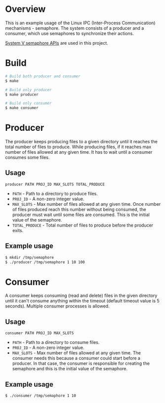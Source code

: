 # Overview

This is an example usage of the Linux IPC (Inter-Process Communication)
mechanisms - semaphore. The system consists of a producer and a consumer, which
use semaphores to synchronize their actions.

[System V semaphore
APIs](https://man7.org/linux/man-pages/man7/sysvipc.7.html) are used in
this project.

# Build
```bash
# Build both producer and consumer
$ make

# Build only producer
$ make producer

# Build only consumer
$ make consumer
```

# Producer
The producer keeps producing files to a given directory until it reaches the
total number of files to produce. While producing files, if it reaches max
number of files allowed at any given time. It has to wait until a consumer
consumes some files.

## Usage
```
producer PATH PROJ_ID MAX_SLOTS TOTAL_PRODUCE
```
* `PATH` - Path to a directory to produce files.
* `PROJ_ID` - A non-zero integer value.
* `MAX_SLOTS` - Max number of files allowed at any given time. Once number of
  files produced reach this number without being consumed, the producer must
  wait until some files are consumed. This is the initial value of the
  semaphore.
* `TOTAL_PRODUCE` - Total number of files to produce before the producer exits.

## Example usage
```bash
$ mkdir /tmp/semaphore
$ ./producer /tmp/semaphore 1 10 100
```

# Consumer
A consumer keeps consuming (read and delete) files in the given directory until
it can't consume anything within the timeout (default timeout value is 5
seconds). Multiple consumer processes is allowed.

## Usage
```
consumer PATH PROJ_ID MAX_SLOTS
```

* `PATH` - Path to a directory to consume files.
* `PROJ_ID` - A non-zero integer value.
* `MAX_SLOTS` - Max number of files allowed at any given time. The consumer
  needs this because a consumer could start before a producer. In that case,
  the consumer is responsible for creating the semaphore and this is the
  initial value of the semaphore.

## Example usage
```bash
$ ./consumer /tmp/semaphore 1 10
```
